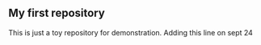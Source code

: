 ## My first repository
This is just a toy repository for demonstration.
Adding this line on sept 24
